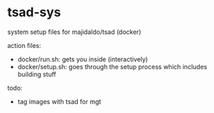 # tsad-sys
system setup files for majidaldo/tsad (docker)


action files:
* docker/run.sh: gets you inside (interactively)
* docker/setup.sh: goes through the setup process which includes building stuff


todo:
* tag images with tsad for mgt
